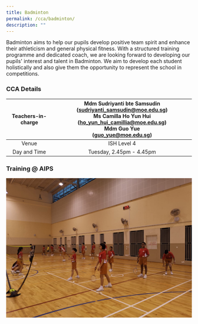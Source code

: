 ```yaml
---
title: Badminton
permalink: /cca/badminton/
description: ""
---
```

Badminton aims to help our pupils develop positive team spirit and enhance their athleticism and general physical fitness. With a structured training programme and dedicated coach, we are looking forward to developing our pupils' interest and talent in Badminton. We aim to develop each student holistically and also give them the opportunity to represent the school in competitions.

### CCA Details 




| Teachers-in-charge  | Mdm Sudriyanti bte Samsudin (sudriyanti_samsudin@moe.edu.sg)  <br>Ms Camilla Ho Yun Hui (ho_yun_hui_camillia@moe.edu.sg) <br>Mdm Guo Yue <br>(guo_yue@moe.edu.sg)  |
|:---:|:---:|
| Venue | ISH Level 4 |
| Day and Time | Tuesday, 2.45pm - 4.45pm |

### Training @ AIPS

![Training @ AIPS](/images/Badminton%202022.jpg)